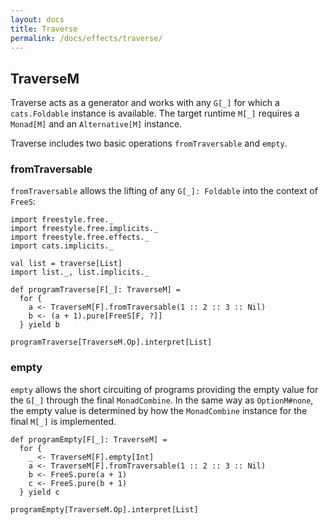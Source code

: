 ```yaml
---
layout: docs
title: Traverse
permalink: /docs/effects/traverse/
---
```


## TraverseM

Traverse acts as a generator and works with any `G[_]` for which a `cats.Foldable` instance is available.
The target runtime `M[_]` requires a `Monad[M]` and an `Alternative[M]` instance.

Traverse includes two basic operations `fromTraversable` and `empty`.

### fromTraversable

`fromTraversable` allows the lifting of any `G[_]: Foldable` into the context of `FreeS`:

```tut:book
import freestyle.free._
import freestyle.free.implicits._
import freestyle.free.effects._
import cats.implicits._

val list = traverse[List]
import list._, list.implicits._

def programTraverse[F[_]: TraverseM] =
  for {
    a <- TraverseM[F].fromTraversable(1 :: 2 :: 3 :: Nil)
    b <- (a + 1).pure[FreeS[F, ?]]
  } yield b

programTraverse[TraverseM.Op].interpret[List]
```

### empty

`empty` allows the short circuiting of programs providing the empty value for the `G[_]` through the final `MonadCombine`.
In the same way as `OptionM#none`, the empty value is determined by how the `MonadCombine` instance for the final `M[_]`
is implemented.

```tut:book
def programEmpty[F[_]: TraverseM] =
  for {
    _ <- TraverseM[F].empty[Int]
    a <- TraverseM[F].fromTraversable(1 :: 2 :: 3 :: Nil)
    b <- FreeS.pure(a + 1)
    c <- FreeS.pure(b + 1)
  } yield c

programEmpty[TraverseM.Op].interpret[List]
```
